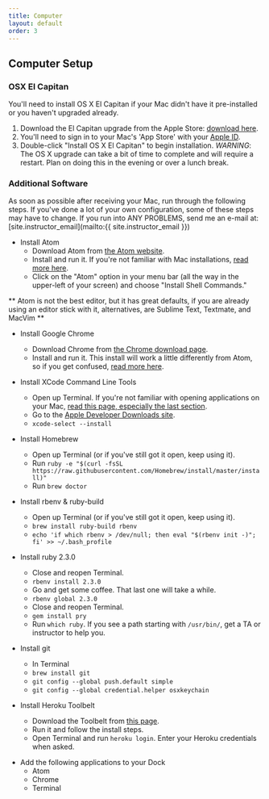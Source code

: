 ```yaml
---
title: Computer
layout: default
order: 3
---
```


## Computer Setup

### OSX El Capitan

You'll need to install OS X El Capitan if your Mac didn't have it pre-installed or you haven't upgraded already.

1.  Download the El Capitan upgrade from the Apple Store: [download here](https://itunes.apple.com/us/app/os-x-el-capitan/id1018109117?mt=12).
2.  You'll need to sign in to your Mac's 'App Store' with your [Apple ID](https://appleid.apple.com/).
3.  Double-click "Install OS X El Capitan" to begin installation.
*WARNING*: The OS X upgrade can take a bit of time to complete and will require a restart. Plan on doing this in the evening or over a lunch break.

### Additional Software

As soon as possible after receiving your Mac, run through the following steps.
If you've done a lot of your own configuration, some of these steps may have to
change.  If you run into ANY PROBLEMS, send me an e-mail at: [site.instructor_email](mailto:{{ site.instructor_email }})

* Install Atom
  * Download Atom from [the Atom website](https://atom.io/).
  * Install and run it.  If you're not familiar with Mac installations, [read more here](mac_installations.html).
  * Click on the "Atom" option in your menu bar (all the way in the upper-left of your screen) and choose "Install Shell Commands."

** Atom is not the best editor, but it has great defaults, if you are already using an editor stick with it, alternatives, are Sublime Text, Textmate, and MacVim **

* Install Google Chrome
  * Download Chrome from [the Chrome download page](https://www.google.com/intl/en/chrome/browser/).
  * Install and run it.  This install will work a little differently from Atom, so if you get confused, [read more here](mac_installations.html).

* Install XCode Command Line Tools
  * Open up Terminal.  If you're not familiar with opening applications on your Mac, [read this page, especially the last section](mac_installations.html).
  * Go to the [Apple Developer Downloads site](https://developer.apple.com/downloads/).
  * `xcode-select --install`

* Install Homebrew
  * Open up Terminal (or if you've still got it open, keep using it).
  * Run ```ruby -e "$(curl -fsSL https://raw.githubusercontent.com/Homebrew/install/master/install)"```
  * Run `brew doctor`

* Install rbenv & ruby-build
  * Open up Terminal (or if you've still got it open, keep using it).
  * `brew install ruby-build rbenv`
  * `echo 'if which rbenv > /dev/null; then eval "$(rbenv init -)"; fi' >> ~/.bash_profile`

* Install ruby 2.3.0
  * Close and reopen Terminal.
  * `rbenv install 2.3.0`
  * Go and get some coffee. That last one will take a while.
  * `rbenv global 2.3.0`
  * Close and reopen Terminal.
  * `gem install pry`
  * Run `which ruby`. If you see a path starting with `/usr/bin/`, get a TA or instructor to help you.

<!-- * Install nodejs
  * In Terminal
  * `brew install nodejs` -->

* Install git
  * In Terminal
  * `brew install git`
  * `git config --global push.default simple`
  * `git config --global credential.helper osxkeychain`

* Install Heroku Toolbelt
  * Download the Toolbelt from [this page](https://toolbelt.heroku.com/).
  * Run it and follow the install steps.
  * Open Terminal and run `heroku login`.  Enter your Heroku credentials when asked.

<!-- * Create an SSH key (__do not__ give it a password when it asks for one)
  * `ssh-keygen`
  * Press enter at the first prompt to stick with the default file name.
  * Press enter at the second prompt to give it no password. -->

* Add the following applications to your Dock
  * Atom
  * Chrome
  * Terminal
